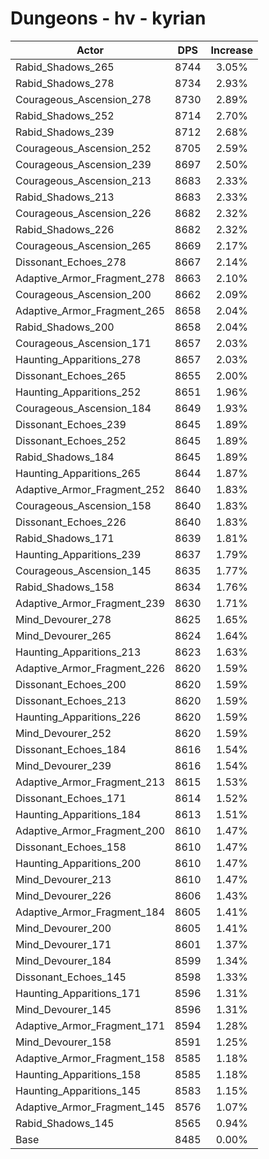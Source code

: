 # Dungeons - hv - kyrian
| Actor | DPS | Increase |
|---|:---:|:---:|
|Rabid_Shadows_265|8744|3.05%|
|Rabid_Shadows_278|8734|2.93%|
|Courageous_Ascension_278|8730|2.89%|
|Rabid_Shadows_252|8714|2.70%|
|Rabid_Shadows_239|8712|2.68%|
|Courageous_Ascension_252|8705|2.59%|
|Courageous_Ascension_239|8697|2.50%|
|Courageous_Ascension_213|8683|2.33%|
|Rabid_Shadows_213|8683|2.33%|
|Courageous_Ascension_226|8682|2.32%|
|Rabid_Shadows_226|8682|2.32%|
|Courageous_Ascension_265|8669|2.17%|
|Dissonant_Echoes_278|8667|2.14%|
|Adaptive_Armor_Fragment_278|8663|2.10%|
|Courageous_Ascension_200|8662|2.09%|
|Adaptive_Armor_Fragment_265|8658|2.04%|
|Rabid_Shadows_200|8658|2.04%|
|Courageous_Ascension_171|8657|2.03%|
|Haunting_Apparitions_278|8657|2.03%|
|Dissonant_Echoes_265|8655|2.00%|
|Haunting_Apparitions_252|8651|1.96%|
|Courageous_Ascension_184|8649|1.93%|
|Dissonant_Echoes_239|8645|1.89%|
|Dissonant_Echoes_252|8645|1.89%|
|Rabid_Shadows_184|8645|1.89%|
|Haunting_Apparitions_265|8644|1.87%|
|Adaptive_Armor_Fragment_252|8640|1.83%|
|Courageous_Ascension_158|8640|1.83%|
|Dissonant_Echoes_226|8640|1.83%|
|Rabid_Shadows_171|8639|1.81%|
|Haunting_Apparitions_239|8637|1.79%|
|Courageous_Ascension_145|8635|1.77%|
|Rabid_Shadows_158|8634|1.76%|
|Adaptive_Armor_Fragment_239|8630|1.71%|
|Mind_Devourer_278|8625|1.65%|
|Mind_Devourer_265|8624|1.64%|
|Haunting_Apparitions_213|8623|1.63%|
|Adaptive_Armor_Fragment_226|8620|1.59%|
|Dissonant_Echoes_200|8620|1.59%|
|Dissonant_Echoes_213|8620|1.59%|
|Haunting_Apparitions_226|8620|1.59%|
|Mind_Devourer_252|8620|1.59%|
|Dissonant_Echoes_184|8616|1.54%|
|Mind_Devourer_239|8616|1.54%|
|Adaptive_Armor_Fragment_213|8615|1.53%|
|Dissonant_Echoes_171|8614|1.52%|
|Haunting_Apparitions_184|8613|1.51%|
|Adaptive_Armor_Fragment_200|8610|1.47%|
|Dissonant_Echoes_158|8610|1.47%|
|Haunting_Apparitions_200|8610|1.47%|
|Mind_Devourer_213|8610|1.47%|
|Mind_Devourer_226|8606|1.43%|
|Adaptive_Armor_Fragment_184|8605|1.41%|
|Mind_Devourer_200|8605|1.41%|
|Mind_Devourer_171|8601|1.37%|
|Mind_Devourer_184|8599|1.34%|
|Dissonant_Echoes_145|8598|1.33%|
|Haunting_Apparitions_171|8596|1.31%|
|Mind_Devourer_145|8596|1.31%|
|Adaptive_Armor_Fragment_171|8594|1.28%|
|Mind_Devourer_158|8591|1.25%|
|Adaptive_Armor_Fragment_158|8585|1.18%|
|Haunting_Apparitions_158|8585|1.18%|
|Haunting_Apparitions_145|8583|1.15%|
|Adaptive_Armor_Fragment_145|8576|1.07%|
|Rabid_Shadows_145|8565|0.94%|
|Base|8485|0.00%|
